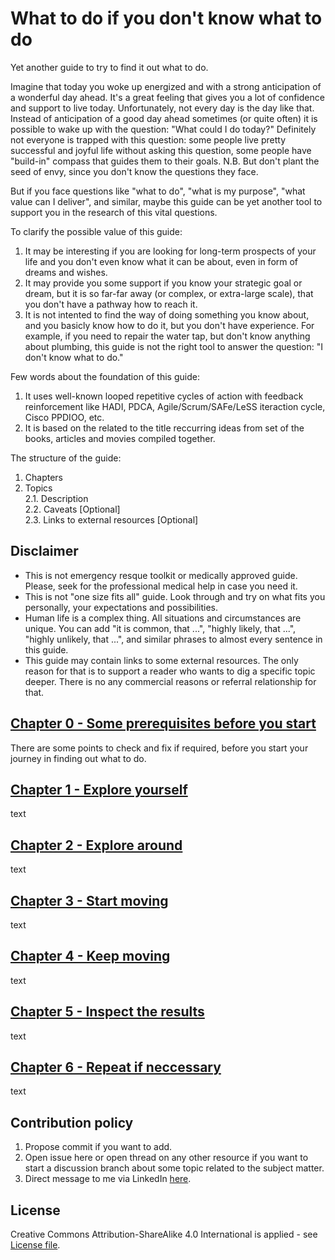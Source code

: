 # What to do if you don't know what to do
Yet another guide to try to find it out what to do.  

Imagine that today you woke up energized and with a strong anticipation of a wonderful day ahead. It's a great feeling that gives you a lot of confidence and support to live today. Unfortunately, not every day is the day like that. Instead of anticipation of a good day ahead sometimes (or quite often) it is possible to wake up with the question: "What could I do today?" Definitely not everyone is trapped with this question: some people live pretty successful and joyful life without asking this question, some people have "build-in" compass that guides them to their goals. N.B. But don't plant the seed of envy, since you don't know the questions they face.

But if you face questions like "what to do", "what is my purpose", "what value can I deliver", and similar, maybe this guide can be yet another tool to support you in the research of this vital questions. 

To clarify the possible value of this guide: 
1. It may be interesting if you are looking for long-term prospects of your life and you don't even know what it can be about, even in form of dreams and wishes.  
2. It may provide you some support if you know your strategic goal or dream, but it is so far-far away (or complex, or extra-large scale), that you don't have a pathway how to reach it. 
3. It is not intented to find the way of doing something you know about, and you basicly know how to do it, but you don't have experience. For example, if you need to repair the water tap, but don't know anything about plumbing, this guide is not the right tool to answer the question: "I don't know what to do." 

Few words about the foundation of this guide:
1. It uses well-known looped repetitive cycles of action with feedback reinforcement like HADI, PDCA, Agile/Scrum/SAFe/LeSS iteraction cycle, Cisco PPDIOO, etc. 
2. It is based on the related to the title reccurring ideas from set of the books, articles and movies compiled together. 

The structure of the guide:
1. Chapters 
2. Topics  
    2.1. Description  
    2.2. Caveats [Optional]  
    2.3. Links to external resources [Optional]

## Disclaimer
* This is not emergency resque toolkit or medically approved guide. Please, seek for the professional medical help in case you need it. 
* This is not "one size fits all" guide. Look through and try on what fits you personally, your expectations and possibilities. 
* Human life is a complex thing. All situations and circumstances are unique. You can add "it is common, that ...", "highly likely, that ...", "highly unlikely, that ...", and similar phrases to almost every sentence in this guide. 
* This guide may contain links to some external resources. The only reason for that is to support a reader who wants to dig a specific topic deeper. There is no any commercial reasons or referral relationship for that. 

## [Chapter 0 - Some prerequisites before you start](/prerequisited.md)
There are some points to check and fix if required, before you start your journey in finding out what to do. 

## [Chapter 1 - Explore yourself](/explore_yourself.md)
text

## [Chapter 2 - Explore around](/explore_around.md)
text

## [Chapter 3 - Start moving](/start_moving.md)
text

## [Chapter 4 - Keep moving]()
text

## [Chapter 5 - Inspect the results]()
text

## [Chapter 6 - Repeat if neccessary]()
text

## Contribution policy
1. Propose commit if you want to add. 
2. Open issue here or open thread on any other resource if you want to start a discussion branch about some topic related to the subject matter. 
3. Direct message to me via LinkedIn [here](https://www.linkedin.com/in/vl-morozov/).

## License
Creative Commons Attribution-ShareAlike 4.0 International is applied - see [License file](/license.md). 
